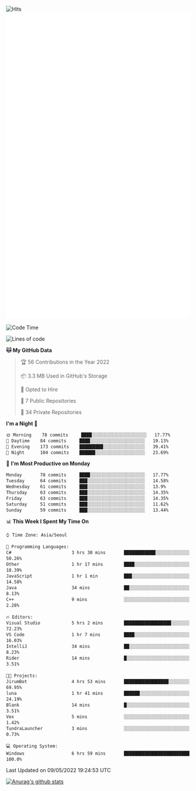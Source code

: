 ![Hits](https://hits.seeyoufarm.com/api/count/incr/badge.svg?url=https%3A%2F%2Fgithub.com%2Fkokose1234&count_bg=%2379C83D&title_bg=%23555555&icon=apple.svg&icon_color=%23E7E7E7&title=hits&edge_flat=false)
<br/>
![Metrics](https://github.com/kokose1234/kokose1234/blob/main/github-metrics.svg)

<!--START_SECTION:waka-->
![Code Time](http://img.shields.io/badge/Code%20Time-638%20hrs%2058%20mins-blue)

![Lines of code](https://img.shields.io/badge/From%20Hello%20World%20I%27ve%20Written-2%20Million%20lines%20of%20code-blue)

**🐱 My GitHub Data** 

> 🏆 56 Contributions in the Year 2022
 > 
> 📦 3.3 MB Used in GitHub's Storage 
 > 
> 💼 Opted to Hire
 > 
> 📜 7 Public Repositories 
 > 
> 🔑 34 Private Repositories  
 > 
**I'm a Night 🦉** 

```text
🌞 Morning    78 commits     ████░░░░░░░░░░░░░░░░░░░░░   17.77% 
🌆 Daytime    84 commits     ████░░░░░░░░░░░░░░░░░░░░░   19.13% 
🌃 Evening    173 commits    █████████░░░░░░░░░░░░░░░░   39.41% 
🌙 Night      104 commits    ██████░░░░░░░░░░░░░░░░░░░   23.69%

```
📅 **I'm Most Productive on Monday** 

```text
Monday       78 commits     ████░░░░░░░░░░░░░░░░░░░░░   17.77% 
Tuesday      64 commits     ███░░░░░░░░░░░░░░░░░░░░░░   14.58% 
Wednesday    61 commits     ███░░░░░░░░░░░░░░░░░░░░░░   13.9% 
Thursday     63 commits     ███░░░░░░░░░░░░░░░░░░░░░░   14.35% 
Friday       63 commits     ███░░░░░░░░░░░░░░░░░░░░░░   14.35% 
Saturday     51 commits     ███░░░░░░░░░░░░░░░░░░░░░░   11.62% 
Sunday       59 commits     ███░░░░░░░░░░░░░░░░░░░░░░   13.44%

```


📊 **This Week I Spent My Time On** 

```text
⌚︎ Time Zone: Asia/Seoul

💬 Programming Languages: 
C#                       3 hrs 30 mins       ████████████░░░░░░░░░░░░░   50.26% 
Other                    1 hr 17 mins        ████░░░░░░░░░░░░░░░░░░░░░   18.39% 
JavaScript               1 hr 1 min          ███░░░░░░░░░░░░░░░░░░░░░░   14.58% 
Java                     34 mins             ██░░░░░░░░░░░░░░░░░░░░░░░   8.13% 
C++                      9 mins              ░░░░░░░░░░░░░░░░░░░░░░░░░   2.28%

🔥 Editors: 
Visual Studio            5 hrs 2 mins        ██████████████████░░░░░░░   72.23% 
VS Code                  1 hr 7 mins         ████░░░░░░░░░░░░░░░░░░░░░   16.03% 
IntelliJ                 34 mins             ██░░░░░░░░░░░░░░░░░░░░░░░   8.23% 
Rider                    14 mins             █░░░░░░░░░░░░░░░░░░░░░░░░   3.51%

🐱‍💻 Projects: 
JirumBot                 4 hrs 53 mins       █████████████████░░░░░░░░   69.95% 
luna                     1 hr 41 mins        ██████░░░░░░░░░░░░░░░░░░░   24.19% 
Blank                    14 mins             █░░░░░░░░░░░░░░░░░░░░░░░░   3.51% 
Vex                      5 mins              ░░░░░░░░░░░░░░░░░░░░░░░░░   1.42% 
TundraLauncher           3 mins              ░░░░░░░░░░░░░░░░░░░░░░░░░   0.73%

💻 Operating System: 
Windows                  6 hrs 59 mins       █████████████████████████   100.0%

```


 Last Updated on 09/05/2022 19:24:53 UTC
<!--END_SECTION:waka-->

[![Anurag's github stats](https://github-readme-stats.vercel.app/api?username=kokose1234&theme=dracula)](https://github.com/anuraghazra/github-readme-stats)



	
